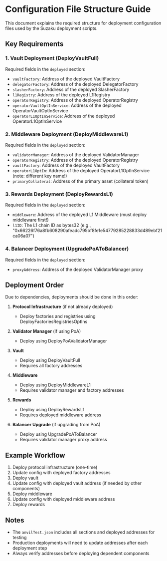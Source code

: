 # Configuration File Structure Guide

This document explains the required structure for deployment configuration files used by the Suzaku deployment scripts.

## Key Requirements

### 1. Vault Deployment (DeployVaultFull)

Required fields in the `deployed` section:
- `vaultFactory`: Address of the deployed VaultFactory
- `delegatorFactory`: Address of the deployed DelegatorFactory
- `slasherFactory`: Address of the deployed SlasherFactory
- `l1Registry`: Address of the deployed L1Registry
- `operatorRegistry`: Address of the deployed OperatorRegistry
- `operatorVaultOptInService`: Address of the deployed OperatorVaultOptInService
- `operatorL1OptInService`: Address of the deployed OperatorL1OptInService

### 2. Middleware Deployment (DeployMiddlewareL1)

Required fields in the `deployed` section:
- `validatorManager`: Address of the deployed ValidatorManager
- `operatorRegistry`: Address of the deployed OperatorRegistry
- `vaultFactory`: Address of the deployed VaultFactory
- `operatorL1OptIn`: Address of the deployed OperatorL1OptInService (note: different key name!)
- `primaryCollateral`: Address of the primary asset (collateral token)

### 3. Rewards Deployment (DeployRewardsL1)

Required fields in the `deployed` section:
- `middleware`: Address of the deployed L1 Middleware (must deploy middleware first!)
- `l1ID`: The L1 chain ID as bytes32 (e.g., "0x66226f76a8fb608290afeadc795bf8fe1e54779285228833d489ebf21ca06a07")

### 4. Balancer Deployment (UpgradePoAToBalancer)

Required fields in the `deployed` section:
- `proxyAddress`: Address of the deployed ValidatorManager proxy

## Deployment Order

Due to dependencies, deployments should be done in this order:

1. **Protocol Infrastructure** (if not already deployed)
   - Deploy factories and registries using DeployFactoriesRegistriesOptIns

2. **Validator Manager** (if using PoA)
   - Deploy using DeployPoAValidatorManager

3. **Vault**
   - Deploy using DeployVaultFull
   - Requires all factory addresses

4. **Middleware**
   - Deploy using DeployMiddlewareL1
   - Requires validator manager and factory addresses

5. **Rewards**
   - Deploy using DeployRewardsL1
   - Requires deployed middleware address

6. **Balancer Upgrade** (if upgrading from PoA)
   - Deploy using UpgradePoAToBalancer
   - Requires validator manager proxy address

## Example Workflow

1. Deploy protocol infrastructure (one-time)
2. Update config with deployed factory addresses
3. Deploy vault
4. Update config with deployed vault address (if needed by other components)
5. Deploy middleware
6. Update config with deployed middleware address
7. Deploy rewards

## Notes

- The `anvilTest.json` includes all sections and deployed addresses for testing
- Production deployments will need to update addresses after each deployment step
- Always verify addresses before deploying dependent components
